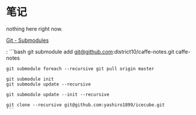 # 笔记

nothing here right now.

[Git - Submodules](https://git-scm.com/book/en/v2/Git-Tools-Submodules)

:   ```bash
    git submodule add git@github.com:district10/caffe-notes.git caffe-notes

    git submodule foreach --recursive git pull origin master

    git submodule init
    git submodule update --recursive

    git submodule update --init --recursive

    git clone --recursive git@github.com:yashiro1899/icecube.git
    ```
